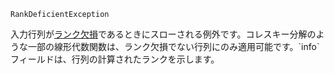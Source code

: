 ```
RankDeficientException
```

入力行列が[ランク欠損](https://en.wikipedia.org/wiki/Rank_(linear_algebra))であるときにスローされる例外です。コレスキー分解のような一部の線形代数関数は、ランク欠損でない行列にのみ適用可能です。`info`フィールドは、行列の計算されたランクを示します。
